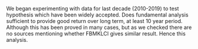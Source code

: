 We began experimenting with data for last decade (2010-2019) to test hypothesis which have been widely accepted. Does fundamental analysis sufficient to provide good return over long term, at least 10 year period. Although this has been proved in many cases, but as we checked there are no sources mentioning whether FBMKLCI gives similar result. Hence this analysis.
